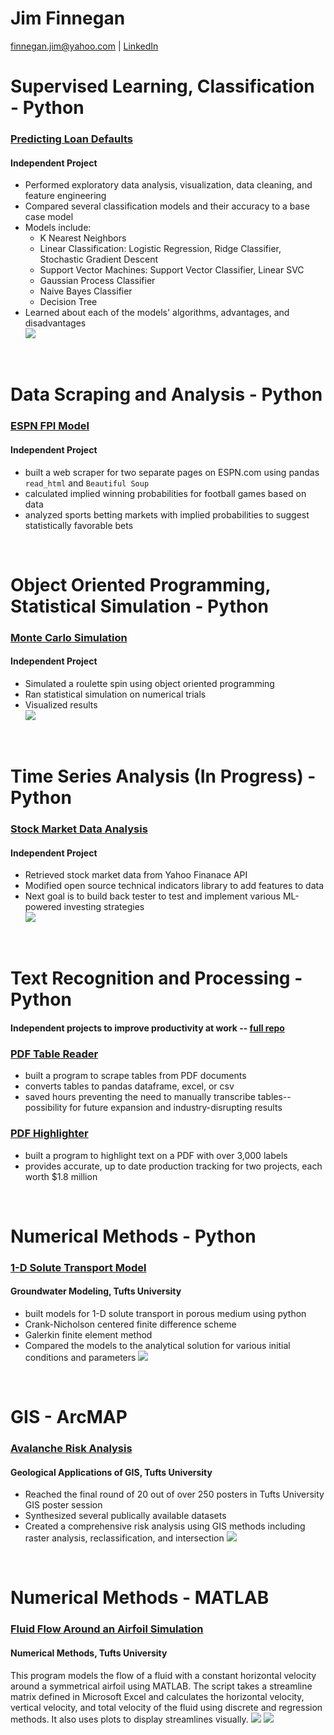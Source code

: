 # Jim Finnegan
[finnegan.jim@yahoo.com](mailto:finnegan.jim@yahoo.com?subject=GitHub%20Portfolio) | [LinkedIn](https://www.linkedin.com/in/james-m-finnegan/)

# Supervised Learning, Classification - Python
### [Predicting Loan Defaults](https://github.com/jmfinnegan12/Loan-default)
#### Independent Project
- Performed exploratory data analysis, visualization, data cleaning, and feature engineering
- Compared several classification models and their accuracy to a base case model
- Models include: 
  - K Nearest Neighbors
  - Linear Classification: Logistic Regression, Ridge Classifier, Stochastic Gradient Descent
  - Support Vector Machines: Support Vector Classifier, Linear SVC
  - Gaussian Process Classifier
  - Naive Bayes Classifier
  - Decision Tree
- Learned about each of the models' algorithms, advantages, and disadvantages  
![](./images/KNN%20model%20complexity.PNG)
<br/>

# Data Scraping and Analysis - Python
### [ESPN FPI Model](https://github.com/jmfinnegan12/FPI-Scrape)
#### Independent Project
- built a web scraper for two separate pages on ESPN.com using pandas `read_html` and `Beautiful Soup`
- calculated implied winning probabilities for football games based on data
- analyzed sports betting markets with implied probabilities to suggest statistically favorable bets  
<br/>

# Object Oriented Programming, Statistical Simulation - Python
### [Monte Carlo Simulation](https://github.com/jmfinnegan12/Monte-Carlo)
#### Independent Project
- Simulated a roulette spin using object oriented programming
- Ran statistical simulation on numerical trials
- Visualized results  
![](./images/GamblersFallacy%20Dist.PNG)
<br/>

# Time Series Analysis (In Progress) - Python
### [Stock Market Data Analysis](https://github.com/jmfinnegan12/Stocks)
#### Independent Project
- Retrieved stock market data from Yahoo Finanace API
- Modified open source technical indicators library to add features to data
- Next goal is to build back tester to test and implement various ML-powered investing strategies  
![](./images/Market%20Candle.PNG)
<br/>

# Text Recognition and Processing - Python
#### Independent projects to improve productivity at work -- [full repo](https://github.com/jmfinnegan12/pdf)
### [PDF Table Reader](https://github.com/jmfinnegan12/pdf/blob/main/TableReader_finalized.ipynb)
- built a program to scrape tables from PDF documents
- converts tables to pandas dataframe, excel, or csv
- saved hours preventing the need to manually transcribe tables--possibility for future expansion and industry-disrupting results

### [PDF Highlighter](https://github.com/jmfinnegan12/pdf/blob/main/PDF%20Highlight.ipynb)
- built a program to highlight text on a PDF with over 3,000 labels
- provides accurate, up to date production tracking for two projects, each worth $1.8 million
<br/>

# Numerical Methods - Python
### [1-D Solute Transport Model](https://github.com/jmfinnegan12/1Dtransport)
#### Groundwater Modeling, Tufts University
- built models for 1-D solute transport in porous medium using python
- Crank-Nicholson centered finite difference scheme
- Galerkin finite element method 
- Compared the models to the analytical solution for various initial conditions and parameters
![](/images/comparison_D_1_t400.png)
<br/>

# GIS - ArcMAP
### [Avalanche Risk Analysis](https://github.com/jmfinnegan12/avalanche)
#### Geological Applications of GIS, Tufts University
- Reached the final round of 20 out of over 250 posters in Tufts University GIS poster session
- Synthesized several publically available datasets
- Created a comprehensive risk analysis using GIS methods including raster analysis, reclassification, and intersection
![](/images/risk_map.PNG)
<br/>

# Numerical Methods - MATLAB
### [Fluid Flow Around an Airfoil Simulation](https://github.com/jmfinnegan12/fluid-flow)
#### Numerical Methods, Tufts University
This program models the flow of a fluid with a constant horizontal velocity around a symmetrical airfoil using MATLAB. The script takes a streamline matrix defined in Microsoft Excel and calculates the horizontal velocity, vertical velocity, and total velocity of the fluid using discrete and regression methods. It also uses plots to display streamlines visually.
![](/images/Streamlines.PNG)
![](/images/Surface%20Fit%20Plots.PNG)

